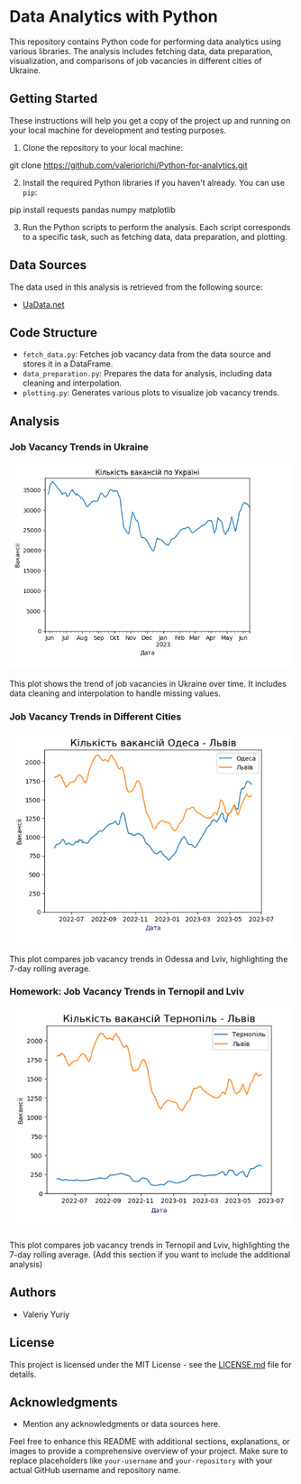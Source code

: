 # Data Analytics with Python

This repository contains Python code for performing data analytics using various libraries. The analysis includes fetching data, data preparation, visualization, and comparisons of job vacancies in different cities of Ukraine.

## Getting Started

These instructions will help you get a copy of the project up and running on your local machine for development and testing purposes.

1. Clone the repository to your local machine:

git clone https://github.com/valeriorichi/Python-for-analytics.git


2. Install the required Python libraries if you haven't already. You can use `pip`:

pip install requests pandas numpy matplotlib



3. Run the Python scripts to perform the analysis. Each script corresponds to a specific task, such as fetching data, data preparation, and plotting.

## Data Sources

The data used in this analysis is retrieved from the following source:
- [UaData.net](https://uadata.net/work-positions/cities.json)

## Code Structure

- `fetch_data.py`: Fetches job vacancy data from the data source and stores it in a DataFrame.
- `data_preparation.py`: Prepares the data for analysis, including data cleaning and interpolation.
- `plotting.py`: Generates various plots to visualize job vacancy trends.

## Analysis

### Job Vacancy Trends in Ukraine

![Vacancy Trends in Ukraine](Screenshot_48.png)

This plot shows the trend of job vacancies in Ukraine over time. It includes data cleaning and interpolation to handle missing values.

### Job Vacancy Trends in Different Cities

![Vacancy Trends in Odessa and Lviv](Screenshot_49.png)

This plot compares job vacancy trends in Odessa and Lviv, highlighting the 7-day rolling average.

### Homework: Job Vacancy Trends in Ternopil and Lviv

![Vacancy Trends in Ternopil and Lviv](Screenshot_50.png)

This plot compares job vacancy trends in Ternopil and Lviv, highlighting the 7-day rolling average. (Add this section if you want to include the additional analysis)

## Authors

- Valeriy Yuriy

## License

This project is licensed under the MIT License - see the [LICENSE.md](LICENSE.md) file for details.

## Acknowledgments

- Mention any acknowledgments or data sources here.

Feel free to enhance this README with additional sections, explanations, or images to provide a comprehensive overview of your project. Make sure to replace placeholders like `your-username` and `your-repository` with your actual GitHub username and repository name.
